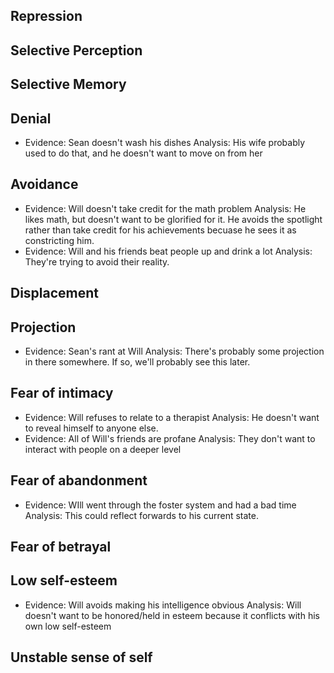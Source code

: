 ## Repression
   
## Selective Perception

## Selective Memory

## Denial
* Evidence: Sean doesn't wash his dishes
   Analysis: His wife probably used to do that, and he doesn't want to move on from her

## Avoidance
* Evidence: Will doesn't take credit for the math problem
   Analysis: He likes math, but doesn't want to be glorified for it. He avoids the spotlight rather than take credit for his achievements becuase he sees it as constricting him.
* Evidence: Will and his friends beat people up and drink a lot
   Analysis: They're trying to avoid their reality.
   
## Displacement

## Projection
* Evidence: Sean's rant at Will
   Analysis: There's probably some projection in there somewhere. If so, we'll probably see this later.
   
## Fear of intimacy
* Evidence: Will refuses to relate to a therapist
	Analysis: He doesn't want to reveal himself to anyone else.
* Evidence: All of Will's friends are profane
	Analysis: They don't want to interact with people on a deeper level

## Fear of abandonment
* Evidence: WIll went through the foster system and had a bad time
	Analysis: This could reflect forwards to his current state.

## Fear of betrayal

## Low self-esteem
* Evidence: Will avoids making his intelligence obvious
	Analysis: Will doesn't want to be honored/held in esteem because it conflicts with his own low self-esteem

## Unstable sense of self